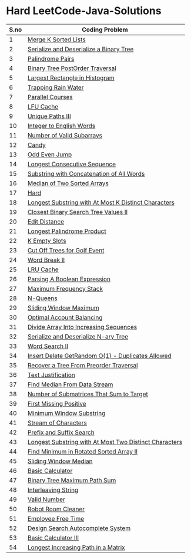 # Hard LeetCode-Java-Solutions 
S.no | Coding Problem 
--- | --- 
1|[Merge K Sorted Lists](https://github.com/varunu28/LeetCode-Java-Solutions/tree/master/HardMerge%20K%20Sorted%20Lists.java)
2|[Serialize and Deserialize a Binary Tree](https://github.com/varunu28/LeetCode-Java-Solutions/tree/master/HardSerialize%20and%20Deserialize%20a%20Binary%20Tree.java)
3|[Palindrome Pairs](https://github.com/varunu28/LeetCode-Java-Solutions/tree/master/HardPalindrome%20Pairs.java)
4|[Binary Tree PostOrder Traversal](https://github.com/varunu28/LeetCode-Java-Solutions/tree/master/HardBinary%20Tree%20PostOrder%20Traversal.java)
5|[Largest Rectangle in Histogram](https://github.com/varunu28/LeetCode-Java-Solutions/tree/master/HardLargest%20Rectangle%20in%20Histogram.java)
6|[Trapping Rain Water](https://github.com/varunu28/LeetCode-Java-Solutions/tree/master/HardTrapping%20Rain%20Water.java)
7|[Parallel Courses](https://github.com/varunu28/LeetCode-Java-Solutions/tree/master/HardParallel%20Courses.java)
8|[LFU Cache](https://github.com/varunu28/LeetCode-Java-Solutions/tree/master/HardLFU%20Cache.java)
9|[Unique Paths III](https://github.com/varunu28/LeetCode-Java-Solutions/tree/master/HardUnique%20Paths%20III.java)
10|[Integer to English Words](https://github.com/varunu28/LeetCode-Java-Solutions/tree/master/HardInteger%20to%20English%20Words.java)
11|[Number of Valid Subarrays](https://github.com/varunu28/LeetCode-Java-Solutions/tree/master/HardNumber%20of%20Valid%20Subarrays.java)
12|[Candy](https://github.com/varunu28/LeetCode-Java-Solutions/tree/master/HardCandy.java)
13|[Odd Even Jump](https://github.com/varunu28/LeetCode-Java-Solutions/tree/master/HardOdd%20Even%20Jump.java)
14|[Longest Consecutive Sequence](https://github.com/varunu28/LeetCode-Java-Solutions/tree/master/HardLongest%20Consecutive%20Sequence.java)
15|[Substring with Concatenation of All Words](https://github.com/varunu28/LeetCode-Java-Solutions/tree/master/HardSubstring%20with%20Concatenation%20of%20All%20Words.java)
16|[Median of Two Sorted Arrays](https://github.com/varunu28/LeetCode-Java-Solutions/tree/master/HardMedian%20of%20Two%20Sorted%20Arrays.java)
17|[Hard](https://github.com/varunu28/LeetCode-Java-Solutions/tree/master/HardHard.md)
18|[Longest Substring with At Most K Distinct Characters](https://github.com/varunu28/LeetCode-Java-Solutions/tree/master/HardLongest%20Substring%20with%20At%20Most%20K%20Distinct%20Characters.java)
19|[Closest Binary Search Tree Values II](https://github.com/varunu28/LeetCode-Java-Solutions/tree/master/HardClosest%20Binary%20Search%20Tree%20Values%20II.java)
20|[Edit Distance](https://github.com/varunu28/LeetCode-Java-Solutions/tree/master/HardEdit%20Distance.java)
21|[Longest Palindrome Product](https://github.com/varunu28/LeetCode-Java-Solutions/tree/master/HardLongest%20Palindrome%20Product.java)
22|[K Empty Slots](https://github.com/varunu28/LeetCode-Java-Solutions/tree/master/HardK%20Empty%20Slots.java)
23|[Cut Off Trees for Golf Event](https://github.com/varunu28/LeetCode-Java-Solutions/tree/master/HardCut%20Off%20Trees%20for%20Golf%20Event.java)
24|[Word Break II](https://github.com/varunu28/LeetCode-Java-Solutions/tree/master/HardWord%20Break%20II.java)
25|[LRU Cache](https://github.com/varunu28/LeetCode-Java-Solutions/tree/master/HardLRU%20Cache.java)
26|[Parsing A Boolean Expression](https://github.com/varunu28/LeetCode-Java-Solutions/tree/master/HardParsing%20A%20Boolean%20Expression.java)
27|[Maximum Frequency Stack](https://github.com/varunu28/LeetCode-Java-Solutions/tree/master/HardMaximum%20Frequency%20Stack.java)
28|[N-Queens](https://github.com/varunu28/LeetCode-Java-Solutions/tree/master/HardN-Queens.java)
29|[Sliding Window Maximum](https://github.com/varunu28/LeetCode-Java-Solutions/tree/master/HardSliding%20Window%20Maximum.java)
30|[Optimal Account Balancing](https://github.com/varunu28/LeetCode-Java-Solutions/tree/master/HardOptimal%20Account%20Balancing.java)
31|[Divide Array Into Increasing Sequences](https://github.com/varunu28/LeetCode-Java-Solutions/tree/master/HardDivide%20Array%20Into%20Increasing%20Sequences.java)
32|[Serialize and Deserialize N-ary Tree](https://github.com/varunu28/LeetCode-Java-Solutions/tree/master/HardSerialize%20and%20Deserialize%20N-ary%20Tree.java)
33|[Word Search II](https://github.com/varunu28/LeetCode-Java-Solutions/tree/master/HardWord%20Search%20II.java)
34|[Insert Delete GetRandom O(1) - Duplicates Allowed](https://github.com/varunu28/LeetCode-Java-Solutions/tree/master/HardInsert%20Delete%20GetRandom%20O(1)%20-%20Duplicates%20Allowed.java)
35|[Recover a Tree From Preorder Traversal](https://github.com/varunu28/LeetCode-Java-Solutions/tree/master/HardRecover%20a%20Tree%20From%20Preorder%20Traversal.java)
36|[Text Justification](https://github.com/varunu28/LeetCode-Java-Solutions/tree/master/HardText%20Justification.java)
37|[Find Median From Data Stream](https://github.com/varunu28/LeetCode-Java-Solutions/tree/master/HardFind%20Median%20From%20Data%20Stream.java)
38|[Number of Submatrices That Sum to Target](https://github.com/varunu28/LeetCode-Java-Solutions/tree/master/HardNumber%20of%20Submatrices%20That%20Sum%20to%20Target.java)
39|[First Missing Positive](https://github.com/varunu28/LeetCode-Java-Solutions/tree/master/HardFirst%20Missing%20Positive.java)
40|[Minimum Window Substring](https://github.com/varunu28/LeetCode-Java-Solutions/tree/master/HardMinimum%20Window%20Substring.java)
41|[Stream of Characters](https://github.com/varunu28/LeetCode-Java-Solutions/tree/master/HardStream%20of%20Characters.java)
42|[Prefix and Suffix Search](https://github.com/varunu28/LeetCode-Java-Solutions/tree/master/HardPrefix%20and%20Suffix%20Search.java)
43|[Longest Substring with At Most Two Distinct Characters](https://github.com/varunu28/LeetCode-Java-Solutions/tree/master/HardLongest%20Substring%20with%20At%20Most%20Two%20Distinct%20Characters.java)
44|[Find Minimum in Rotated Sorted Array II](https://github.com/varunu28/LeetCode-Java-Solutions/tree/master/HardFind%20Minimum%20in%20Rotated%20Sorted%20Array%20II.java)
45|[Sliding Window Median](https://github.com/varunu28/LeetCode-Java-Solutions/tree/master/HardSliding%20Window%20Median.java)
46|[Basic Calculator](https://github.com/varunu28/LeetCode-Java-Solutions/tree/master/HardBasic%20Calculator.java)
47|[Binary Tree Maximum Path Sum](https://github.com/varunu28/LeetCode-Java-Solutions/tree/master/HardBinary%20Tree%20Maximum%20Path%20Sum.java)
48|[Interleaving String](https://github.com/varunu28/LeetCode-Java-Solutions/tree/master/HardInterleaving%20String.java)
49|[Valid Number](https://github.com/varunu28/LeetCode-Java-Solutions/tree/master/HardValid%20Number.java)
50|[Robot Room Cleaner](https://github.com/varunu28/LeetCode-Java-Solutions/tree/master/HardRobot%20Room%20Cleaner.java)
51|[Employee Free Time](https://github.com/varunu28/LeetCode-Java-Solutions/tree/master/HardEmployee%20Free%20Time.java)
52|[Design Search Autocomplete System](https://github.com/varunu28/LeetCode-Java-Solutions/tree/master/HardDesign%20Search%20Autocomplete%20System.java)
53|[Basic Calculator III](https://github.com/varunu28/LeetCode-Java-Solutions/tree/master/HardBasic%20Calculator%20III.java)
54|[Longest Increasing Path in a Matrix](https://github.com/varunu28/LeetCode-Java-Solutions/tree/master/HardLongest%20Increasing%20Path%20in%20a%20Matrix.java)
